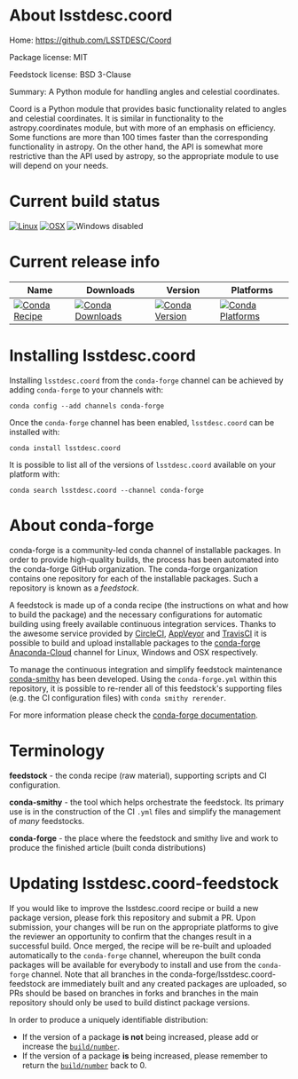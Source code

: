 About lsstdesc.coord
====================

Home: https://github.com/LSSTDESC/Coord

Package license: MIT

Feedstock license: BSD 3-Clause

Summary: A Python module for handling angles and celestial coordinates.

Coord is a Python module that provides basic functionality related to angles
and celestial coordinates. It is similar in functionality to the
astropy.coordinates module, but with more of an emphasis on efficiency. Some
functions are more than 100 times faster than the corresponding
functionality in astropy. On the other hand, the API is somewhat more
restrictive than the API used by astropy, so the appropriate module to use
will depend on your needs.


Current build status
====================

[![Linux](https://img.shields.io/circleci/project/github/conda-forge/lsstdesc.coord-feedstock/master.svg?label=Linux)](https://circleci.com/gh/conda-forge/lsstdesc.coord-feedstock)
[![OSX](https://img.shields.io/travis/conda-forge/lsstdesc.coord-feedstock/master.svg?label=macOS)](https://travis-ci.org/conda-forge/lsstdesc.coord-feedstock)
![Windows disabled](https://img.shields.io/badge/Windows-disabled-lightgrey.svg)

Current release info
====================

| Name | Downloads | Version | Platforms |
| --- | --- | --- | --- |
| [![Conda Recipe](https://img.shields.io/badge/recipe-lsstdesc.coord-green.svg)](https://anaconda.org/conda-forge/lsstdesc.coord) | [![Conda Downloads](https://img.shields.io/conda/dn/conda-forge/lsstdesc.coord.svg)](https://anaconda.org/conda-forge/lsstdesc.coord) | [![Conda Version](https://img.shields.io/conda/vn/conda-forge/lsstdesc.coord.svg)](https://anaconda.org/conda-forge/lsstdesc.coord) | [![Conda Platforms](https://img.shields.io/conda/pn/conda-forge/lsstdesc.coord.svg)](https://anaconda.org/conda-forge/lsstdesc.coord) |

Installing lsstdesc.coord
=========================

Installing `lsstdesc.coord` from the `conda-forge` channel can be achieved by adding `conda-forge` to your channels with:

```
conda config --add channels conda-forge
```

Once the `conda-forge` channel has been enabled, `lsstdesc.coord` can be installed with:

```
conda install lsstdesc.coord
```

It is possible to list all of the versions of `lsstdesc.coord` available on your platform with:

```
conda search lsstdesc.coord --channel conda-forge
```


About conda-forge
=================

conda-forge is a community-led conda channel of installable packages.
In order to provide high-quality builds, the process has been automated into the
conda-forge GitHub organization. The conda-forge organization contains one repository
for each of the installable packages. Such a repository is known as a *feedstock*.

A feedstock is made up of a conda recipe (the instructions on what and how to build
the package) and the necessary configurations for automatic building using freely
available continuous integration services. Thanks to the awesome service provided by
[CircleCI](https://circleci.com/), [AppVeyor](https://www.appveyor.com/)
and [TravisCI](https://travis-ci.org/) it is possible to build and upload installable
packages to the [conda-forge](https://anaconda.org/conda-forge)
[Anaconda-Cloud](https://anaconda.org/) channel for Linux, Windows and OSX respectively.

To manage the continuous integration and simplify feedstock maintenance
[conda-smithy](https://github.com/conda-forge/conda-smithy) has been developed.
Using the ``conda-forge.yml`` within this repository, it is possible to re-render all of
this feedstock's supporting files (e.g. the CI configuration files) with ``conda smithy rerender``.

For more information please check the [conda-forge documentation](https://conda-forge.org/docs/).

Terminology
===========

**feedstock** - the conda recipe (raw material), supporting scripts and CI configuration.

**conda-smithy** - the tool which helps orchestrate the feedstock.
                   Its primary use is in the construction of the CI ``.yml`` files
                   and simplify the management of *many* feedstocks.

**conda-forge** - the place where the feedstock and smithy live and work to
                  produce the finished article (built conda distributions)


Updating lsstdesc.coord-feedstock
=================================

If you would like to improve the lsstdesc.coord recipe or build a new
package version, please fork this repository and submit a PR. Upon submission,
your changes will be run on the appropriate platforms to give the reviewer an
opportunity to confirm that the changes result in a successful build. Once
merged, the recipe will be re-built and uploaded automatically to the
`conda-forge` channel, whereupon the built conda packages will be available for
everybody to install and use from the `conda-forge` channel.
Note that all branches in the conda-forge/lsstdesc.coord-feedstock are
immediately built and any created packages are uploaded, so PRs should be based
on branches in forks and branches in the main repository should only be used to
build distinct package versions.

In order to produce a uniquely identifiable distribution:
 * If the version of a package **is not** being increased, please add or increase
   the [``build/number``](https://conda.io/docs/user-guide/tasks/build-packages/define-metadata.html#build-number-and-string).
 * If the version of a package **is** being increased, please remember to return
   the [``build/number``](https://conda.io/docs/user-guide/tasks/build-packages/define-metadata.html#build-number-and-string)
   back to 0.
